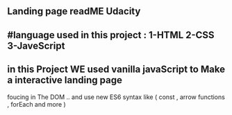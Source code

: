 Landing page readME Udacity
------------
#language used in this project : 
1-HTML 
2-CSS 
3-JaveScript
--------------------
## in this Project WE used  vanilla javaScript  to Make a interactive landing page
foucing in The DOM .. 
and use new ES6 syntax like ( const , arrow functions , forEach and more )
